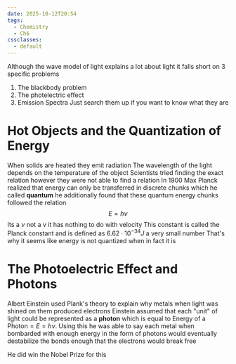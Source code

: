 ```yaml
---
date: 2025-10-12T20:54
tags:
  - Chemistry
  - Ch6
cssclasses:
  - default
---
```

Although the wave model of light explains a lot about light it falls short on 3 specific problems
1. The blackbody problem
2. The photelectric effect
3. Emission Spectra
Just search them up if you want to know what they are

# Hot Objects and the Quantization of Energy
When solids are heated they emit radiation
The wavelength of the light depends on the temperature of the object
Scientists tried finding the exact relation however they were not able to find a relation
In 1900 Max Planck realized that energy can only be transferred in discrete chunks which he called **quantum** he additionally found that these quantum energy chunks followed the relation$$E=h\nu$$
Its a $\nu$ not a v it has nothing to do with velocity
This constant is called the Planck constant and is defined as $6.62\cdot10^{-34}J$ a very small number
That's why it seems like energy is not quantized when in fact it is

# The Photoelectric Effect and Photons
Albert Einstein used Plank's theory to explain why metals when light was shined on them produced electrons
Einstein assumed that each "unit" of light could be represented as a **photon** which is equal to $\text{Energy of a Photon}=E=h\nu$. Using this he was able to say each metal when bombarded with enough energy in the form of photons would eventually destabilize the bonds enough that the electrons would break free

He did win the Nobel Prize for this
